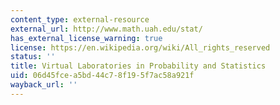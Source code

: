```yaml
---
content_type: external-resource
external_url: http://www.math.uah.edu/stat/
has_external_license_warning: true
license: https://en.wikipedia.org/wiki/All_rights_reserved
status: ''
title: Virtual Laboratories in Probability and Statistics
uid: 06d45fce-a5bd-44c7-8f19-5f7ac58a921f
wayback_url: ''
---
```

